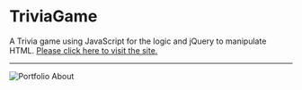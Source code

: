 # TriviaGame

A Trivia game using JavaScript for the logic and jQuery to manipulate HTML. [Please click here to visit the site.](https://kiranau.github.io/TriviaGame/#)

***

![Portfolio About](triva.PNG)
